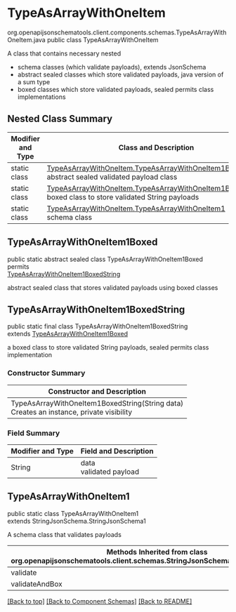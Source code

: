 # TypeAsArrayWithOneItem
org.openapijsonschematools.client.components.schemas.TypeAsArrayWithOneItem.java
public class TypeAsArrayWithOneItem<br>

A class that contains necessary nested
- schema classes (which validate payloads), extends JsonSchema
- abstract sealed classes which store validated payloads, java version of a sum type
- boxed classes which store validated payloads, sealed permits class implementations

## Nested Class Summary
| Modifier and Type | Class and Description |
| ----------------- | ---------------------- |
| static class | [TypeAsArrayWithOneItem.TypeAsArrayWithOneItem1Boxed](#typeasarraywithoneitem1boxed)<br> abstract sealed validated payload class |
| static class | [TypeAsArrayWithOneItem.TypeAsArrayWithOneItem1BoxedString](#typeasarraywithoneitem1boxedstring)<br> boxed class to store validated String payloads |
| static class | [TypeAsArrayWithOneItem.TypeAsArrayWithOneItem1](#typeasarraywithoneitem1)<br> schema class |

## TypeAsArrayWithOneItem1Boxed
public static abstract sealed class TypeAsArrayWithOneItem1Boxed<br>
permits<br>
[TypeAsArrayWithOneItem1BoxedString](#typeasarraywithoneitem1boxedstring)

abstract sealed class that stores validated payloads using boxed classes

## TypeAsArrayWithOneItem1BoxedString
public static final class TypeAsArrayWithOneItem1BoxedString<br>
extends [TypeAsArrayWithOneItem1Boxed](#typeasarraywithoneitem1boxed)

a boxed class to store validated String payloads, sealed permits class implementation

### Constructor Summary
| Constructor and Description |
| --------------------------- |
| TypeAsArrayWithOneItem1BoxedString(String data)<br>Creates an instance, private visibility |

### Field Summary
| Modifier and Type | Field and Description |
| ----------------- | ---------------------- |
| String | data<br>validated payload |

## TypeAsArrayWithOneItem1
public static class TypeAsArrayWithOneItem1<br>
extends StringJsonSchema.StringJsonSchema1

A schema class that validates payloads

| Methods Inherited from class org.openapijsonschematools.client.schemas.StringJsonSchema.StringJsonSchema1 |
| ------------------------------------------------------------------ |
| validate                                                           |
| validateAndBox                                                     |

[[Back to top]](#top) [[Back to Component Schemas]](../../../README.md#Component-Schemas) [[Back to README]](../../../README.md)
